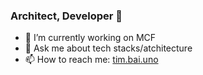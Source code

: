 ### Architect, Developer 👋


- 🔭 I’m currently working on MCF
- 💬 Ask me about tech stacks/atchitecture
- 📫 How to reach me: [tim.bai.uno](https://tim.bai.uno)

<!--
---
> 🌱 My Languages

Python, Typescript, Javascript

> 🌱 My stacks

Django, Express, React, Node, Tensorflow

> 🌱 My architectures

Miscroservices, Serverless
-->

<!--
**tim-hub/tim-hub** is a ✨ _special_ ✨ repository because its `README.md` (this file) appears on your GitHub profile.

Here are some ideas to get you started:

- 🔭 I’m currently working on ...
- 🌱 I’m currently learning ...
- 👯 I’m looking to collaborate on ...
- 🤔 I’m looking for help with ...
- 💬 Ask me about ...
- 📫 How to reach me: ...
- 😄 Pronouns: ...
- ⚡ Fun fact: ...
-->
